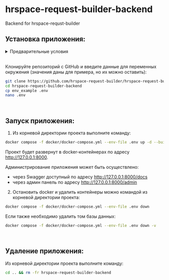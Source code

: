 # hrspace-request-builder-backend


Backend for hrspace-requst-builder

## Установка приложения:

<details><summary>Предварительные условия</summary>

Предполагается, что пользователь установил [Docker](https://docs.docker.com/engine/install/) и [Docker Compose](https://docs.docker.com/compose/install/) на локальной машине. Проверить наличие можно выполнив команды:

```bash
docker --version && docker-compose --version
```
</details>

<br>

Клонируйте репозиторий с GitHub и введите данные для переменных окружения (значения даны для примера, но их можно оставить):

```bash
git clone https://github.com/hrspace-request-builder/hrspace-request-builder-backend.git
cd hrspace-request-builder-backend
cp env_example .env
nano .env
```

<br>

## Запуск приложения:

1. Из корневой директории проекта выполните команду:
```bash
docker compose -f docker/docker-compose.yml --env-file .env up -d --build
```
  Проект будет развернут в docker-контейнерах по адресу http://127.0.0.1:8000.

  Администрирование приложения может быть осуществлено:
  - через Swagger доступный по адресу http://127.0.0.1:8000/docs
  - через админ панель по адресу http://127.0.0.1:8000/admin

2. Остановить docker и удалить контейнеры можно командой из корневой директории проекта:
```bash
docker compose -f docker/docker-compose.yml --env-file .env down
```
Если также необходимо удалить том базы данных:
```bash
docker compose -f docker/docker-compose.yml --env-file .env down -v
```

<br>

## Удаление приложения:
Из корневой директории проекта выполните команду:
```bash
cd .. && rm -fr hrspace-request-builder-backend
```
